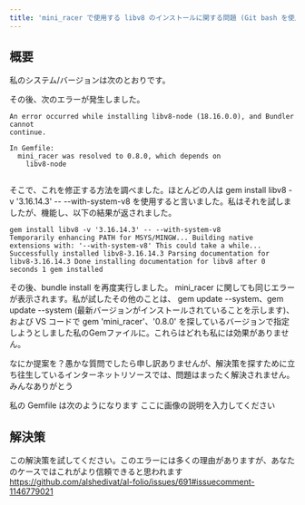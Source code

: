 ```yaml
---
title: 'mini_racer で使用する libv8 のインストールに関する問題 (Git bash を使用する Github ページ サイト プロジェクト)'
---
```


## 概要
私のシステム/バージョンは次のとおりです。

その後、次のエラーが発生しました。

```
An error occurred while installing libv8-node (18.16.0.0), and Bundler cannot
continue.

In Gemfile:
  mini_racer was resolved to 0.8.0, which depends on
    libv8-node


```
そこで、これを修正する方法を調べました。ほとんどの人は gem install libv8 -v '3.16.14.3' -- --with-system-v8 を使用すると言いました。私はそれを試しましたが、機能し、以下の結果が返されました。

```
gem install libv8 -v '3.16.14.3' -- --with-system-v8 
Temporarily enhancing PATH for MSYS/MINGW... Building native extensions with: '--with-system-v8' This could take a while...
Successfully installed libv8-3.16.14.3 Parsing documentation for libv8-3.16.14.3 Done installing documentation for libv8 after 0 seconds 1 gem installed

```
その後、bundle install を再度実行しました。 mini_racer に関しても同じエラーが表示されます。私が試したその他のことは、 gem update --system、gem update --system (最新バージョンがインストールされていることを示します)、および VS コードで gem 'mini_racer'、'0.8.0' を探しているバージョンで指定しようとしました私のGemファイルに。これらはどれも私には効果がありません。

なにか提案を？愚かな質問でしたら申し訳ありませんが、解決策を探すために立ち往生しているインターネットリソースでは、問題はまったく解決されません。みんなありがとう

私の Gemfile は次のようになります
ここに画像の説明を入力してください

## 解決策
この解決策を試してください。このエラーには多くの理由がありますが、あなたのケースではこれがより信頼できると思われます https://github.com/alshedivat/al-folio/issues/691#issuecomment-1146779021

